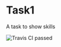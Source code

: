# Task1
A task to show skills

![Travis CI passed](https://travis-ci.org/128500/Task1.svg?branch=master)
